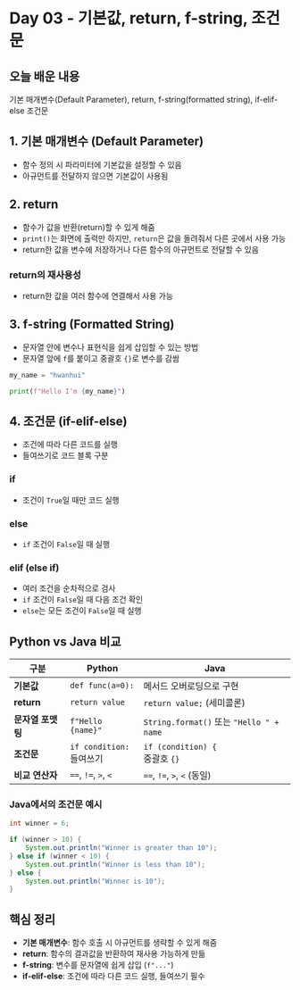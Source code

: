 # Day 03 - 기본값, return, f-string, 조건문

## 오늘 배운 내용
기본 매개변수(Default Parameter), return, f-string(formatted string), if-elif-else 조건문

## 1. 기본 매개변수 (Default Parameter)
- 함수 정의 시 파라미터에 기본값을 설정할 수 있음
- 아규먼트를 전달하지 않으면 기본값이 사용됨

## 2. return
- 함수가 값을 반환(return)할 수 있게 해줌
- `print()`는 화면에 출력만 하지만, `return`은 값을 돌려줘서 다른 곳에서 사용 가능
- return한 값을 변수에 저장하거나 다른 함수의 아규먼트로 전달할 수 있음

### return의 재사용성
- return한 값을 여러 함수에 연결해서 사용 가능

## 3. f-string (Formatted String)
- 문자열 안에 변수나 표현식을 쉽게 삽입할 수 있는 방법
- 문자열 앞에 `f`를 붙이고 중괄호 `{}`로 변수를 감쌈

```python
my_name = "hwanhui"

print(f"Hello I'm {my_name}")
```

## 4. 조건문 (if-elif-else)
- 조건에 따라 다른 코드를 실행
- 들여쓰기로 코드 블록 구분

### if
- 조건이 `True`일 때만 코드 실행

### else
- `if` 조건이 `False`일 때 실행

### elif (else if)
- 여러 조건을 순차적으로 검사
- `if` 조건이 `False`일 때 다음 조건 확인
- `else`는 모든 조건이 `False`일 때 실행

## Python vs Java 비교

| 구분 | Python | Java |
|------|--------|------|
| **기본값** | `def func(a=0):` | 메서드 오버로딩으로 구현 |
| **return** | `return value` | `return value;` (세미콜론) |
| **문자열 포맷팅** | `f"Hello {name}"` | `String.format()` 또는 `"Hello " + name` |
| **조건문** | `if condition:`<br>들여쓰기 | `if (condition) {`<br>중괄호 `{}` |
| **비교 연산자** | `==`, `!=`, `>`, `<` | `==`, `!=`, `>`, `<` (동일) |

### Java에서의 조건문 예시
```java
int winner = 6;

if (winner > 10) {
    System.out.println("Winner is greater than 10");
} else if (winner < 10) {
    System.out.println("Winner is less than 10");
} else {
    System.out.println("Winner is 10");
}
```
## 핵심 정리
- **기본 매개변수**: 함수 호출 시 아규먼트를 생략할 수 있게 해줌
- **return**: 함수의 결과값을 반환하여 재사용 가능하게 만듦
- **f-string**: 변수를 문자열에 쉽게 삽입 (`f"..."`)
- **if-elif-else**: 조건에 따라 다른 코드 실행, 들여쓰기 필수